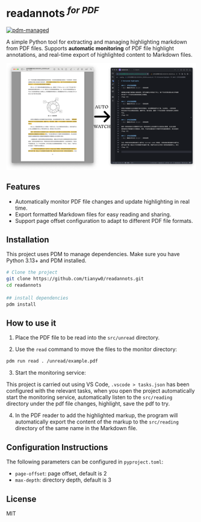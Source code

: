 # readannots <sup><em>for PDF</em></sup>

[![pdm-managed](https://img.shields.io/endpoint?url=https%3A%2F%2Fcdn.jsdelivr.net%2Fgh%2Fpdm-project%2F.github%2Fbadge.json)](https://pdm-project.org)

A simple Python tool for extracting and managing highlighting markdown from PDF files. Supports <strong>automatic monitoring</strong> of PDF file highlight annotations, and real-time export of highlighted content to Markdown files.

![](./docs/readannots.png)

## Features

- Automatically monitor PDF file changes and update highlighting in real time.
- Export formatted Markdown files for easy reading and sharing.
- Support page offset configuration to adapt to different PDF file formats.

## Installation

This project uses PDM to manage dependencies. Make sure you have Python 3.13+ and PDM installed.

```bash
# Clone the project
git clone https://github.com/tianyw0/readannots.git
cd readannots

## install dependencies
pdm install
```

## How to use it

1. Place the PDF file to be read into the `src/unread` directory.

2. Use the `read` command to move the files to the monitor directory:

```bash
pdm run read . /unread/example.pdf
```

3. Start the monitoring service:

This project is carried out using VS Code, `.vscode > tasks.json` has been configured with the relevant tasks, when you open the project automatically start the monitoring service, automatically listen to the `src/reading` directory under the pdf file changes, highlight, save the pdf to try.

4. In the PDF reader to add the highlighted markup, the program will automatically export the content of the markup to the `src/reading` directory of the same name in the Markdown file.

## Configuration Instructions

The following parameters can be configured in `pyproject.toml`:

- `page-offset`: page offset, default is 2
- `max-depth`: directory depth, default is 3

## License

MIT
